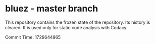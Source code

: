 # bluez - master branch

This repository contains the frozen state of the repository.
Its history is cleared. It is used only for static code
analysis with Codacy.

Commit Time: 1729644865